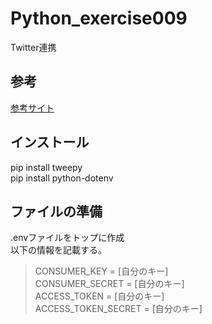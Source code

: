 # Python_exercise009
Twitter連携
  
## 参考
[参考サイト](https://tech-blog.rakus.co.jp/entry/20201106/api)  
  

## インストール
pip install tweepy  
pip install python-dotenv  
  

## ファイルの準備
.envファイルをトップに作成  
以下の情報を記載する。  
>CONSUMER_KEY = [自分のキー]  
>CONSUMER_SECRET = [自分のキー]  
>ACCESS_TOKEN = [自分のキー]  
>ACCESS_TOKEN_SECRET = [自分のキー]  